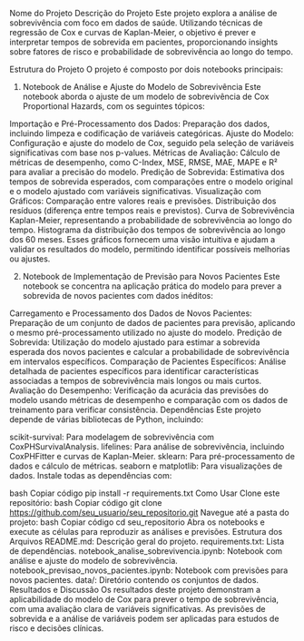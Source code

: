 Nome do Projeto
Descrição do Projeto
Este projeto explora a análise de sobrevivência com foco em dados de saúde. Utilizando técnicas de regressão de Cox e curvas de Kaplan-Meier, o objetivo é prever e interpretar tempos de sobrevida em pacientes, proporcionando insights sobre fatores de risco e probabilidade de sobrevivência ao longo do tempo.

Estrutura do Projeto
O projeto é composto por dois notebooks principais:

1. Notebook de Análise e Ajuste do Modelo de Sobrevivência
Este notebook aborda o ajuste de um modelo de sobrevivência de Cox Proportional Hazards, com os seguintes tópicos:

Importação e Pré-Processamento dos Dados: Preparação dos dados, incluindo limpeza e codificação de variáveis categóricas.
Ajuste do Modelo: Configuração e ajuste do modelo de Cox, seguido pela seleção de variáveis significativas com base nos p-values.
Métricas de Avaliação: Cálculo de métricas de desempenho, como C-Index, MSE, RMSE, MAE, MAPE e R² para avaliar a precisão do modelo.
Predição de Sobrevida: Estimativa dos tempos de sobrevida esperados, com comparações entre o modelo original e o modelo ajustado com variáveis significativas.
Visualização com Gráficos:
Comparação entre valores reais e previsões.
Distribuição dos resíduos (diferença entre tempos reais e previstos).
Curva de Sobrevivência Kaplan-Meier, representando a probabilidade de sobrevivência ao longo do tempo.
Histograma da distribuição dos tempos de sobrevivência ao longo dos 60 meses.
Esses gráficos fornecem uma visão intuitiva e ajudam a validar os resultados do modelo, permitindo identificar possíveis melhorias ou ajustes.

2. Notebook de Implementação de Previsão para Novos Pacientes
Este notebook se concentra na aplicação prática do modelo para prever a sobrevida de novos pacientes com dados inéditos:

Carregamento e Processamento dos Dados de Novos Pacientes: Preparação de um conjunto de dados de pacientes para previsão, aplicando o mesmo pré-processamento utilizado no ajuste do modelo.
Predição de Sobrevida: Utilização do modelo ajustado para estimar a sobrevida esperada dos novos pacientes e calcular a probabilidade de sobrevivência em intervalos específicos.
Comparação de Pacientes Específicos: Análise detalhada de pacientes específicos para identificar características associadas a tempos de sobrevivência mais longos ou mais curtos.
Avaliação do Desempenho: Verificação da acurácia das previsões do modelo usando métricas de desempenho e comparação com os dados de treinamento para verificar consistência.
Dependências
Este projeto depende de várias bibliotecas de Python, incluindo:

scikit-survival: Para modelagem de sobrevivência com CoxPHSurvivalAnalysis.
lifelines: Para análise de sobrevivência, incluindo CoxPHFitter e curvas de Kaplan-Meier.
sklearn: Para pré-processamento de dados e cálculo de métricas.
seaborn e matplotlib: Para visualizações de dados.
Instale todas as dependências com:

bash
Copiar código
pip install -r requirements.txt
Como Usar
Clone este repositório:
bash
Copiar código
git clone https://github.com/seu_usuario/seu_repositorio.git
Navegue até a pasta do projeto:
bash
Copiar código
cd seu_repositorio
Abra os notebooks e execute as células para reproduzir as análises e previsões.
Estrutura dos Arquivos
README.md: Descrição geral do projeto.
requirements.txt: Lista de dependências.
notebook_analise_sobrevivencia.ipynb: Notebook com análise e ajuste do modelo de sobrevivência.
notebook_previsao_novos_pacientes.ipynb: Notebook com previsões para novos pacientes.
data/: Diretório contendo os conjuntos de dados.
Resultados e Discussão
Os resultados deste projeto demonstram a aplicabilidade do modelo de Cox para prever o tempo de sobrevivência, com uma avaliação clara de variáveis significativas. As previsões de sobrevida e a análise de variáveis podem ser aplicadas para estudos de risco e decisões clínicas.

